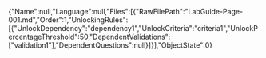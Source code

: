 {"Name":null,"Language":null,"Files":[{"RawFilePath":"LabGuide-Page-001.md","Order":1,"UnlockingRules":[{"UnlockDependency":"dependency1","UnlockCriteria":"criteria1","UnlockPercentageThreshold":50,"DependentValidations":["validation1"],"DependentQuestions":null}]}],"ObjectState":0}